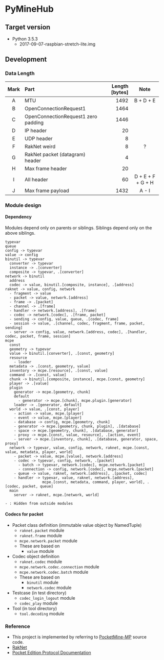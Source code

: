 # PyMineHub

## Target version

- Python 3.5.3
  - 2017-09-07-raspbian-stretch-lite.img

## Development

### Data Length

| Mark | Part | Length [bytes] | Note |
|:---:|:---|---:|:---:|
| A | MTU | 1492 | B + D + E |
| B | OpenConnectionRequest1 | 1464 | |
| C | OpenConnectionRequest1 zero padding | 1446 | |
| D | IP header | 20 | |
| E | UDP header | 8 | |
| F | RakNet weird | 8 | ? | 
| G | RakNet packet (datagram) header | 4 | |
| H | Max frame header | 20 | |
| I | All header | 60 | D + E + F + G + H |
| J | Max frame payload | 1432 | A - I |

### Module design

#### Dependency

Modules depend only on parents or siblings. Siblings depend only on the above siblings.

```
typevar
queue
config -> typevar
value -> config
binutil -> typevar
  converter -> typevar
  instance -> .[converter]
  composite -> typevar, .[converter]
network -> binutil
  address
  codec -> value, binutil.[composite, instance], .[address]
raknet -> value, config, network
  - fragment -> value
  - packet -> value, network.[address]
  - frame -> .[packet]
  - channel -> .[frame]
  - handler -> network.[address], .[frame]
  - codec -> network.[codec], .[frame, packet]
  - sending -> config, value, queue, .[codec, frame]
  - session -> value, .[channel, codec, fragment, frame, packet, sending]
  - server -> config, value, network.[address, codec], .[handler, codec, packet, frame, session]
mcpe
  const
  geometry -> typevar
  value -> binutil.[converter], .[const, geometry]
  resource
    - loader
  metadata -> .[const, geometry, value]
  inventory -> mcpe.[resource], .[const, value]
  command -> .[const, value]
  chunk -> binutil.[composite, instance], mcpe.[const, geometry]
  player -> .[value]
  plugin
    generator -> mcpe.[geometry, chunk]
    default
      - generator -> mcpe.[chunk], mcpe.plugin.[generator]
    loader -> .[generator, default]
  world -> value, .[const, player]
    - action -> value, mcpe.[player]
    - event -> value, mcpe.[player]
    - database -> config, mcpe.[geometry, chunk]
    - generator -> mcpe.[geometry, chunk, plugin], .[database]
    - space -> mcpe.[geometry, chunk], .[database, generator]
    - proxy -> mcpe.[const, value, resource], .[action, event]
    - server -> mcpe.[inventory, chunk], .[database, generator, space, proxy]
  network -> typevar, value, config, network, raknet, mcpe.[const, value, metadata, player, world]
    - packet -> value, mcpe.[value], network.[address]
    - codec -> typevar, config, network, .[packet]
      - batch -> typevar, network.[codec], mcpe.network.[packet]
      - connection -> config, network.[codec], mcpe.network.[packet]
    - queue -> value, raknet, network.[address], .[packet, codec]
    - handler -> typevar, value, raknet, network.[address],
                 mcpe.[const, metadata, command, player, world], .[codec, packet, queue]
  main
    server -> raknet, mcpe.[network, world]

- : Hidden from outside modules
```

#### Codecs for packet

- Packet class definition (immutable value object by NamedTuple)
  - `raknet.packet` module
  - `raknet.frame` module
  - `mcpe.network.packet` module
  - These are based on
    - `value` module
- Codec object definition
  - `raknet.codec` module
  - `mcpe.network.codec.connection` module
  - `mcpe.network.codec.batch` module
  - These are based on
    - `binutil` module
    - `network.codec` module
- Testcase (in test directory)
  - `codec_login_logout` module
  - `codec_play` module
- Tool (in tool directory)
  - `tool.decoding` module

### Reference

- This project is implemented by referring to [PocketMine-MP](https://github.com/pmmp/PocketMine-MP) source code.
- [RakNet](http://www.raknet.net/raknet/manual/systemoverview.html)
- [Pocket Edition Protocol Documentation](http://wiki.vg/Pocket_Edition_Protocol_Documentation)
